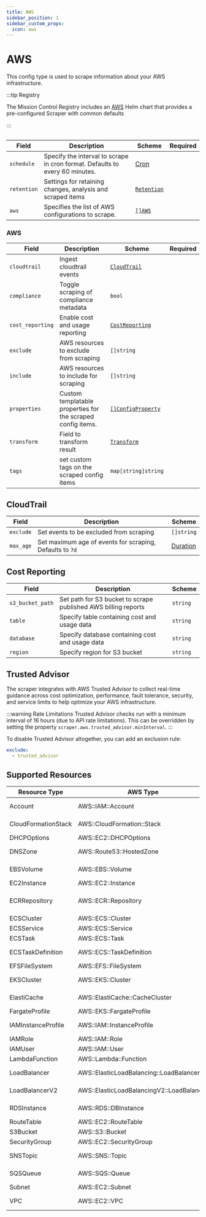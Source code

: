 ```yaml
---
title: AWS
sidebar_position: 1
sidebar_custom_props:
  icon: aws
---
```


# <Icon name="aws"/> AWS

This config type is used to scrape information about your AWS infrastructure.

:::tip Registry

The Mission Control Registry includes an [AWS](/integration/aws) Helm chart that provides a pre-configured Scraper with common defaults

:::

```yaml title="aws-scraper.yaml" file=<rootDir>/modules/config-db/fixtures/aws.yaml

```

| Field       | Description                                                                  | Scheme                                             | Required |
| ----------- | ---------------------------------------------------------------------------- | -------------------------------------------------- | -------- |
| `schedule`  | Specify the interval to scrape in cron format. Defaults to every 60 minutes. | [Cron](/reference/types#cron)                      |          |
| `retention` | Settings for retaining changes, analysis and scraped items                   | [`Retention`](/guide/config-db/concepts/retention) |          |
| `aws`       | Specifies the list of AWS configurations to scrape.                          | [`[]AWS`](#aws)                                    |          |

### AWS

| Field            | Description                                                 | Scheme                                                | Required |
| ---------------- | ----------------------------------------------------------- | ----------------------------------------------------- | -------- |
| `cloudtrail`     | Ingest cloudtrail events                                    | [`CloudTrail`](#cloudtrail)                           |          |
| `compliance`     | Toggle scraping of compliance metadata                      | `bool`                                                |          |
| `cost_reporting` | Enable cost and usage reporting                             | [`CostReporting`](#cost-reporting)                    |          |
| `exclude`        | AWS resources to exclude from scraping                      | `[]string`                                            |          |
| `include`        | AWS resources to include for scraping                       | `[]string`                                            |          |
| `properties`     | Custom templatable properties for the scraped config items. | [`[]ConfigProperty`](/reference/config-db/properties) |          |
| `transform`      | Field to transform result                                   | [`Transform`](/guide/config-db/concepts/transform)    |          |
| `tags`           | set custom tags on the scraped config items                 | `map[string]string`                                   |          |

## CloudTrail

| Field     | Description                                              | Scheme                                |
| --------- | -------------------------------------------------------- | ------------------------------------- |
| `exclude` | Set events to be excluded from scraping                  | `[]string`                            |
| `max_age` | Set maximum age of events for scraping, Defaults to `7d` | [Duration](/reference/types#duration) |

## Cost Reporting

| Field            | Description                                                    | Scheme   |
| ---------------- | -------------------------------------------------------------- | -------- |
| `s3_bucket_path` | Set path for S3 bucket to scrape published AWS billing reports | `string` |
| `table`          | Specify table containing cost and usage data                   | `string` |
| `database`       | Specify database containing cost and usage data                | `string` |
| `region`         | Specify region for S3 bucket                                   | `string` |

## Trusted Advisor

The scraper integrates with AWS Trusted Advisor to collect real-time guidance across cost optimization, performance, fault tolerance, security, and service limits to help optimize your AWS infrastructure.

:::warning Rate Limitations
Trusted Advisor checks run with a minimum interval of 16 hours (due to API rate limitations).
This can be overridden by setting the property `scraper.aws.trusted_advisor.minInterval`.
:::

To disable Trusted Advisor altogether, you can add an exclusion rule:

```yaml
exclude:
  - trusted_advisor
```

## Supported Resources

| Resource Type       | AWS Type                                  | Config Class       | Description                             |
| ------------------- | ----------------------------------------- | ------------------ | --------------------------------------- |
| Account             | AWS::IAM::Account                         | Account            | AWS Account information                 |
| CloudFormationStack | AWS::CloudFormation::Stack                | Stack              | CloudFormation stacks                   |
| DHCPOptions         | AWS::EC2::DHCPOptions                     | DHCP               | DHCP Options Sets                       |
| DNSZone             | AWS::Route53::HostedZone                  | DNSZone            | Route53 Hosted Zones                    |
| EBSVolume           | AWS::EBS::Volume                          | DiskStorage        | Elastic Block Store Volumes             |
| EC2Instance         | AWS::EC2::Instance                        | VirtualMachine     | EC2 Instances                           |
| ECRRepository       | AWS::ECR::Repository                      | ContainerRegistry  | Elastic Container Registry Repositories |
| ECSCluster          | AWS::ECS::Cluster                         | ECSCluster         | ECS Clusters                            |
| ECSService          | AWS::ECS::Service                         | ECSService         | ECS Services                            |
| ECSTask             | AWS::ECS::Task                            | ECSTask            | ECS Tasks                               |
| ECSTaskDefinition   | AWS::ECS::TaskDefinition                  | ECSTaskDefinition  | ECS Task Definitions                    |
| EFSFileSystem       | AWS::EFS::FileSystem                      | FileSystem         | Elastic File System                     |
| EKSCluster          | AWS::EKS::Cluster                         | KubernetesCluster  | Elastic Kubernetes Service Clusters     |
| ElastiCache         | AWS::ElastiCache::CacheCluster            | Cache              | ElastiCache Clusters                    |
| FargateProfile      | AWS::EKS::FargateProfile                  | FargateProfile     | EKS Fargate Profiles                    |
| IAMInstanceProfile  | AWS::IAM::InstanceProfile                 | Profile            | IAM Instance Profiles                   |
| IAMRole             | AWS::IAM::Role                            | Role               | IAM Roles                               |
| IAMUser             | AWS::IAM::User                            | User               | IAM Users                               |
| LambdaFunction      | AWS::Lambda::Function                     | Lambda             | Lambda Functions                        |
| LoadBalancer        | AWS::ElasticLoadBalancing::LoadBalancer   | LoadBalancer       | Classic Load Balancers                  |
| LoadBalancerV2      | AWS::ElasticLoadBalancingV2::LoadBalancer | LoadBalancer       | Application/Network Load Balancers      |
| RDSInstance         | AWS::RDS::DBInstance                      | RelationalDatabase | RDS Database Instances                  |
| RouteTable          | AWS::EC2::RouteTable                      | Route              | VPC Route Tables                        |
| S3Bucket            | AWS::S3::Bucket                           | ObjectStorage      | S3 Buckets                              |
| SecurityGroup       | AWS::EC2::SecurityGroup                   | SecurityGroup      | Security Groups                         |
| SNSTopic            | AWS::SNS::Topic                           | Topic              | Simple Notification Service Topics      |
| SQSQueue            | AWS::SQS::Queue                           | Queue              | Simple Queue Service Queues             |
| Subnet              | AWS::EC2::Subnet                          | Subnet             | VPC Subnets                             |
| VPC                 | AWS::EC2::VPC                             | VPC                | Virtual Private Clouds                  |
